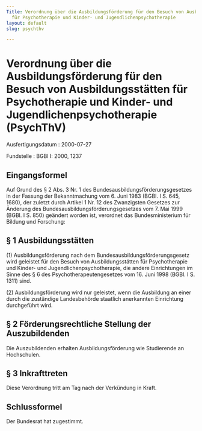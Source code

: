 ```yaml
---
Title: Verordnung über die Ausbildungsförderung für den Besuch von Ausbildungsstätten
  für Psychotherapie und Kinder- und Jugendlichenpsychotherapie
layout: default
slug: psychthv

---
```


# Verordnung über die Ausbildungsförderung für den Besuch von Ausbildungsstätten für Psychotherapie und Kinder- und Jugendlichenpsychotherapie (PsychThV)

Ausfertigungsdatum
:   2000-07-27

Fundstelle
:   BGBl I: 2000, 1237



## Eingangsformel

Auf Grund des § 2 Abs. 3 Nr. 1 des Bundesausbildungsförderungsgesetzes
in der Fassung der Bekanntmachung vom 6. Juni 1983 (BGBl. I S. 645,
1680), der zuletzt durch Artikel 1 Nr. 12 des Zwanzigsten Gesetzes zur
Änderung des Bundesausbildungsförderungsgesetzes vom 7. Mai 1999
(BGBl. I S. 850) geändert worden ist, verordnet das Bundesministerium
für Bildung und Forschung:


## § 1 Ausbildungsstätten

(1) Ausbildungsförderung nach dem Bundesausbildungsförderungsgesetz
wird geleistet für den Besuch von Ausbildungsstätten für
Psychotherapie und Kinder- und Jugendlichenpsychotherapie, die andere
Einrichtungen im Sinne des § 6 des Psychotherapeutengesetzes vom 16.
Juni 1998 (BGBl. I S. 1311) sind.

(2) Ausbildungsförderung wird nur geleistet, wenn die Ausbildung an
einer durch die zuständige Landesbehörde staatlich anerkannten
Einrichtung durchgeführt wird.


## § 2 Förderungsrechtliche Stellung der Auszubildenden

Die Auszubildenden erhalten Ausbildungsförderung wie Studierende an
Hochschulen.


## § 3 Inkrafttreten

Diese Verordnung tritt am Tag nach der Verkündung in Kraft.


## Schlussformel

Der Bundesrat hat zugestimmt.

